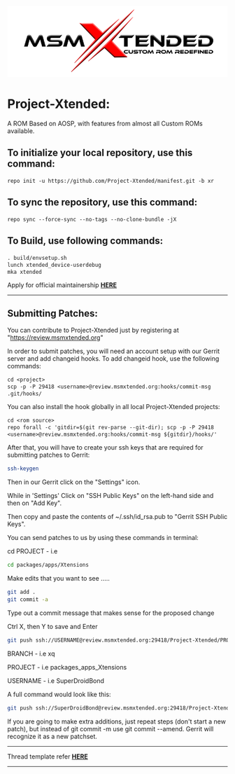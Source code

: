 ![Project MSM-XTENDED](https://raw.githubusercontent.com/Project-Xtended/docs/master/template_Head.png)
-------------------------------------------------------------------------------------------------------

Project-Xtended:
====================
A ROM Based on AOSP, with features from almost all Custom ROMs available.


To initialize your local repository, use this command:
-----------------------------------------------------

    repo init -u https://github.com/Project-Xtended/manifest.git -b xr

To sync the repository, use this command:
-----------------------------------------

    repo sync --force-sync --no-tags --no-clone-bundle -jX

To Build, use following commands:
---------------------------------
    
    . build/envsetup.sh
    lunch xtended_device-userdebug
    mka xtended

Apply for official maintainership [**HERE**](https://forms.gle/D9WPbBcbeVFiBMJb7)

--------------------------------------------------------------------------------------------------------
## Submitting Patches: ##

You can contribute to Project-Xtended just by registering at "https://review.msmxtended.org"

In order to submit patches, you will need an account setup with our Gerrit server and add changeid hooks.
To add changeid hook, use the following commands:

    cd <project>
    scp -p -P 29418 <username>@review.msmxtended.org:hooks/commit-msg .git/hooks/

You can also install the hook globally in all local Project-Xtended projects:

    cd <rom source>
    repo forall -c 'gitdir=$(git rev-parse --git-dir); scp -p -P 29418 <username>@review.msmxtended.org:hooks/commit-msg ${gitdir}/hooks/'

After that, you will have to create your ssh keys that are required for submitting patches to Gerrit:

```bash
ssh-keygen
```

Then in our Gerrit click on the "Settings" icon.

While in 'Settings' Click on "SSH Public Keys" on the left-hand side and then on "Add Key".

Then copy and paste the contents of ~/.ssh/id_rsa.pub to "Gerrit SSH Public Keys".

You can send patches to us by using these commands in terminal:

cd PROJECT - i.e
```bash
cd packages/apps/Xtensions
```
Make edits that you want to see .....
```bash
git add .
git commit -a
```
Type out a commit message that makes sense for the proposed change

Ctrl X, then Y to save and Enter

```bash
git push ssh://USERNAME@review.msmxtended.org:29418/Project-Xtended/PROJECT HEAD:refs/for/BRANCH
```
BRANCH - i.e xq

PROJECT - i.e packages_apps_Xtensions

USERNAME - i.e SuperDroidBond

A full command would look like this:

```bash
git push ssh://SuperDroidBond@review.msmxtended.org:29418/Project-Xtended/packages_apps_Xtensions HEAD:refs/for/xr
```

If you are going to make extra additions, just repeat steps (don't start a new patch), but instead of git commit -m
use git commit --amend. Gerrit will recognize it as a new patchset.

---------------------------------------------------------------------------------------------------------

Thread template refer [**HERE**](https://github.com/Project-Xtended/docs/blob/master/Thread_template.txt)

---------------------------------------------------------------------------------------------------------
